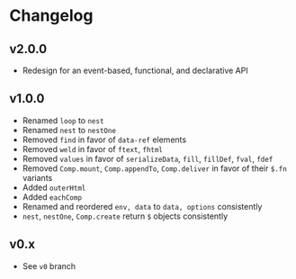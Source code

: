 # Changelog

## v2.0.0

- Redesign for an event-based, functional, and declarative API

## v1.0.0

- Renamed `loop` to `nest`
- Renamed `nest` to `nestOne`
- Removed `find` in favor of `data-ref` elements
- Removed `weld` in favor of `ftext`, `fhtml`
- Removed `values` in favor of `serializeData`, `fill`, `fillDef`, `fval`, `fdef`
- Removed `Comp.mount`, `Comp.appendTo`, `Comp.deliver` in favor of their `$.fn` variants
- Added `outerHtml`
- Added `eachComp`
- Renamed and reordered `env, data` to `data, options` consistently
- `nest`, `nestOne`, `Comp.create` return `$` objects consistently

## v0.x

- See `v0` branch
